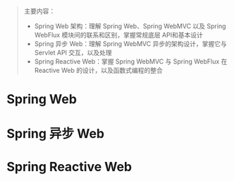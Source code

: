 > 主要内容：
> - Spring Web 架构：理解 Spring Web、Spring WebMVC 以及 Spring WebFlux 模块间的联系和区别，掌握常规底层 API和基本设计
> - Spring 异步 Web：理解 Spring WebMVC 异步的架构设计，掌握它与 Servlet API 交互，以及处理
> - Spring Reactive Web：掌握 Spring WebMVC 与 Spring WebFlux 在 Reactive Web 的设计，以及函数式编程的整合 


<a name="JcZQb"></a>
# Spring Web

<a name="PERtN"></a>
# Spring 异步 Web

<a name="ridFX"></a>
# Spring Reactive Web





